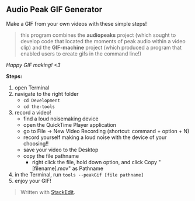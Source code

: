 ## Audio Peak GIF Generator

Make a GIF from your own videos with these simple steps!
> this program combines the **audiopeaks** project (which sought to develop code that located the moments of peak audio within a video clip) and the **GIF-machine** project (which produced a program that enabled users to create gifs in the command line!)

*Happy GIF making! <3*

**Steps:**
1. open Terminal 
2. navigate to the right folder
	- `cd Development`
	- `cd the-tools`
3. record a video!
	- find a loud noisemaking device
	- open the QuickTime Player application
	- go to File -> New Video Recording (shortcut: command + option + N)
	- record yourself making a loud noise with the device of your choosing!!
	- save your video to the Desktop
	- copy the file pathname 
		- right click the file, hold down option, and click Copy "[filename].mov" as Pathname
4. in the Terminal, run `tools --peakGif [file pathname]`
5. enjoy your GIF!

> Written with [StackEdit](https://stackedit.io/).
<!--stackedit_data:
eyJoaXN0b3J5IjpbLTIwODc4MTUxMTEsLTEyMTQ3OTg2NzgsMT
k5OTYxNTEwNCw0NDE0OTczODksMzk4MTQ0MjU0LDE3NTk2MzU1
MTAsMTk4NTQyODkwMiwtMjEyNDE1ODkxNF19
-->